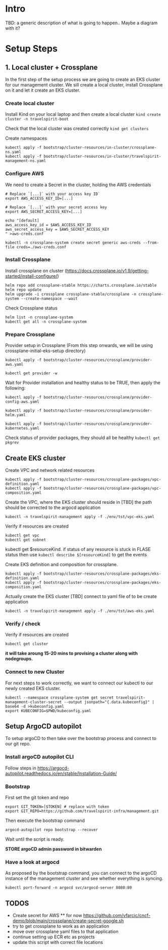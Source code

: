 # Intro
TBD: a generic description of what is going to happen.. Maybe a diagram with it?

# Setup Steps

## 1. Local cluster + Crossplane
In the first step of the setup process we are going to create an EKS cluster for our management cluster. We sill create a local cluster, install Crossplane on it and let it create an EKS cluster.

### Create local cluster
Install Kind on your local laptop and then create a local cluster
`kind create cluster -n travelspirit-boot`

Check that the local cluster was created correctly
`kind get clusters`

Create  namespaces
```
kubectl apply -f bootstrap/cluster-resources/in-cluster/crossplane-ns.yaml
kubectl apply -f bootstrap/cluster-resources/in-cluster/travelspirit-management-ns.yaml
```

### Configure AWS
We need to create a Secret in the cluster, holding the AWS credentials

```
# Replace `[...]` with your access key ID`
export AWS_ACCESS_KEY_ID=[...]

# Replace `[...]` with your secret access key
export AWS_SECRET_ACCESS_KEY=[...]

echo "[default]
aws_access_key_id = $AWS_ACCESS_KEY_ID
aws_secret_access_key = $AWS_SECRET_ACCESS_KEY
" >aws-creds.conf

kubectl -n crossplane-system create secret generic aws-creds --from-file creds=./aws-creds.conf
```

### Install Crossplane
Install crossplane on cluster (https://docs.crossplane.io/v1.9/getting-started/install-configure/)

```
helm repo add crossplane-stable https://charts.crossplane.io/stable
helm repo update
helm upgrade -i crossplane crossplane-stable/crossplane -n crossplane-system --create-namespace --wait
```

Check Crossplane status

```
helm list -n crossplane-system
kubectl get all -n crossplane-system

```

### Prepare Crossplane

Provider setup in Crossplane (From this step onwards, we will be using crossplane-initial-eks-setup directory)
```
kubectl apply -f bootstrap/cluster-resources/crossplane/provider-aws.yaml

kubectl get provider -w

```
Wait for Provider installation and healthy status to be TRUE, then apply the following:

```
kubectl apply -f bootstrap/cluster-resources/crossplane/provider-config-aws.yaml

kubectl apply -f bootstrap/cluster-resources/crossplane/provider-helm.yaml 

kubectl apply -f bootstrap/cluster-resources/crossplane/provider-kubernetes.yaml 

```

Check status of provider packages, they should all be healthy
`kubectl get pkgrev`


## Create EKS cluster 
Create VPC and network related resources
```
kubectl apply -f bootstrap/cluster-resources/crossplane-packages/vpc-definition.yaml
kubectl apply -f bootstrap/cluster-resources/crossplane-packages/vpc-composition.yaml

```

Create the VPC, where the EKS cluster should reside in
[TBD] the path should be corrected to the argocd application
```
kubectl -n travelspirit-management apply -f ./env/tst/vpc-eks.yaml
```

Verify if resources are created
```
kubectl get vpc
kubectl get subnet
```

kubectl get $resourceKind.
if status of any resource is stuck in FLASE status then  use `kubectl describe $[resourceKind]` to get the events

Create EKS definition and composition for crossplane.
```
kubectl apply -f bootstrap/cluster-resources/crossplane-packages/eks-definition.yaml
kubectl apply -f bootstrap/cluster-resources/crossplane-packages/eks-composition.yaml
```

Actually create the EKS cluster
[TBD] connect to yaml file of to be create application
```
kubectl -n travelspirit-management apply -f ./env/tst/aws-eks.yaml
```

### Verify / check
Verify if resources are created

```
kubectl get cluster
```
**it will take aroung 15-20 mins to provising a cluster along with nodegroups.**

### Connect to new Cluster
For next steps to work correctly, we want to connect our kubectl to our newly created EKS cluster.
```
kubectl --namespace crossplane-system get secret travelspirit-management-cluster-secret --output jsonpath="{.data.kubeconfig}" | base64 -d >kubeconfig.yaml
export KUBECONFIG=$PWD/kubeconfig.yaml
```

## Setup ArgoCD autopilot
To setup argoCD to then take over the bootstrap process and connect to our git repo.

### Install argoCD autopilot CLI
Follow steps in https://argocd-autopilot.readthedocs.io/en/stable/Installation-Guide/

### Bootstrap
First set the git token and repo
```
export GIT_TOKEN=[$TOKEN] # replace with token
export GIT_REPO=https://github.com/travelspirit-infra/management.git
```

Then execute the bootstrap command
```
argocd-autopilot repo bootstrap --recover
```
Wait until the script is ready.

**STORE argoCD admin password in bitwarden**

### Have a look at argocd
As proposed by the bootstrap command, you can connect to the argoCD instance of the management cluster and see whether everything is syncing.
```
kubectl port-forward -n argocd svc/argocd-server 8080:80
```


## TODOS
* Create secret for AWS
** for now https://github.com/vfarcic/cncf-demo/blob/main/crossplane/create-secret-google.sh
* try to get crossplane to work as an application
* move over crossplane yaml files to that application
* continue setting up ECR etc as projects
* update this script with correct file locations

